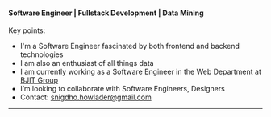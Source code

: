 <h4> Software Engineer | Fullstack Development | Data Mining  </h4>

Key points:

-  I'm a Software Engineer fascinated by both frontend and backend technologies
-  I am also an enthusiast of all things data
-  I am currently working as a Software Engineer in the Web Department at <a href="https://bjitgroup.com/"> BJIT Group </a>
-  I’m looking to collaborate with Software Engineers, Designers
-  Contact: snigdho.howlader@gmail.com

<hr>
